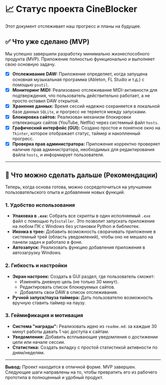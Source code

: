 # 📈 Статус проекта CineBlocker

Этот документ отслеживает наш прогресс и планы на будущее.

## ✅ Что уже сделано (MVP)

Мы успешно завершили разработку минимально жизнеспособного продукта (MVP). Приложение полностью функционально и выполняет свою основную задачу.

-   [x] **Отслеживание DAW:** Приложение определяет, когда запущена основная музыкальная программа (Ableton, FL Studio и т.д.) с помощью `psutil`.
-   [x] **Мониторинг MIDI:** Реализовано отслеживание MIDI-активности для подтверждения, что пользователь действительно работает, а не просто оставил DAW открытой.
-   [x] **Хранение данных:** Время сессий надежно сохраняется в локальной базе данных `SQLite`, и прогресс не теряется между запусками.
-   [x] **Блокировка сайтов:** Реализован механизм блокировки отвлекающих сайтов (YouTube, Netflix) через системный файл `hosts`.
-   [x] **Графический интерфейс (GUI):** Создано простое и понятное окно на `Tkinter`, которое отображает статус, таймер и накопленный прогресс.
-   [x] **Проверка прав администратора:** Приложение корректно проверяет наличие прав администратора, необходимых для редактирования файла `hosts`, и информирует пользователя.

---

## 🚀 Что можно сделать дальше (Рекомендации)

Теперь, когда основа готова, можно сосредоточиться на улучшении пользовательского опыта и добавлении новых функций.

### 1. Удобство использования
-   **Упаковка в `.exe`:** Собрать все скрипты в один исполняемый `.exe` файл с помощью `PyInstaller`. Это позволит запускать приложение на любом ПК с Windows без установки Python и библиотек.
-   **Иконка в трее:** Добавить возможность сворачивать приложение в системный трей (область уведомлений), чтобы оно не мешало на панели задач и работало в фоне.
-   **Автозапуск:** Реализовать функцию добавления приложения в автозагрузку Windows.

### 2. Гибкость и настройки
-   **Экран настроек:** Создать в GUI раздел, где пользователь сможет:
    -   Изменять дневную цель (не только 30 минут).
    -   Редактировать список блокируемых сайтов.
    -   Добавлять свои DAW в список отслеживания.
-   **Ручной запуск/пауза таймера:** Дать пользователю возможность вручную ставить таймер на паузу.

### 3. Геймификация и мотивация
-   **Система "награды":** Реализовать идею из `readme.md`: за каждые 30 минут работы давать 1 час доступа к сайтам.
-   **Уведомления:** Добавить всплывающие уведомления о достижении цели или начале сессии.
-   **Статистика:** Создать вкладку с простой статистикой активности по дням/неделям.

---
**Вывод:** Проект находится в отличной форме. MVP завершен. Следующие шаги направлены на то, чтобы превратить его из рабочего прототипа в полноценный и удобный продукт.